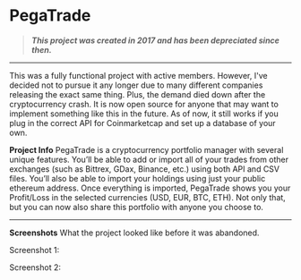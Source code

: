 # PegaTrade
> ***This project was created in 2017 and has been depreciated since then.***

------------
This was a fully functional project with active members. However, I've decided not to pursue it any longer due to many different companies releasing the exact same thing. Plus, the demand died down after the cryptocurrency crash. It is now open source for anyone that may want to implement something like this in the future. As of now, it still works if you plug in the correct API for Coinmarketcap and set up a database of your own.

**Project Info**
PegaTrade is a cryptocurrency portfolio manager with several unique features. You’ll be able to add or import all of your trades from other exchanges (such as Bittrex, GDax, Binance, etc.) using both API and CSV files. You’ll also be able to import your holdings using just your public ethereum address. Once everything is imported, PegaTrade shows you your Profit/Loss in the selected currencies (USD, EUR, BTC, ETH). Not only that, but you can now also share this portfolio with anyone you choose to.

------------

**Screenshots**
What the project looked like before it was abandoned.

Screenshot 1:

Screenshot 2: